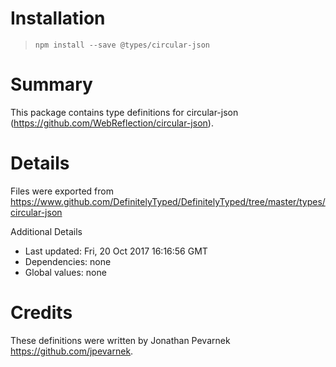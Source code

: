 # Installation
> `npm install --save @types/circular-json`

# Summary
This package contains type definitions for circular-json (https://github.com/WebReflection/circular-json).

# Details
Files were exported from https://www.github.com/DefinitelyTyped/DefinitelyTyped/tree/master/types/circular-json

Additional Details
 * Last updated: Fri, 20 Oct 2017 16:16:56 GMT
 * Dependencies: none
 * Global values: none

# Credits
These definitions were written by Jonathan Pevarnek <https://github.com/jpevarnek>.
